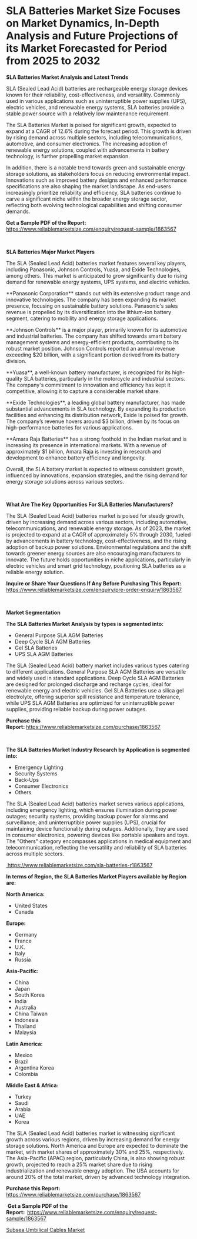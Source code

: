<p><h1>SLA Batteries Market Size Focuses on Market Dynamics, In-Depth Analysis and Future Projections of its Market Forecasted for Period from 2025 to 2032</h1></p><p><strong>SLA Batteries Market Analysis and Latest Trends</strong></p>
<p><p>SLA (Sealed Lead Acid) batteries are rechargeable energy storage devices known for their reliability, cost-effectiveness, and versatility. Commonly used in various applications such as uninterruptible power supplies (UPS), electric vehicles, and renewable energy systems, SLA batteries provide a stable power source with a relatively low maintenance requirement. </p><p>The SLA Batteries Market is poised for significant growth, expected to expand at a CAGR of 12.6% during the forecast period. This growth is driven by rising demand across multiple sectors, including telecommunications, automotive, and consumer electronics. The increasing adoption of renewable energy solutions, coupled with advancements in battery technology, is further propelling market expansion.</p><p>In addition, there is a notable trend towards green and sustainable energy storage solutions, as stakeholders focus on reducing environmental impact. Innovations such as improved battery designs and enhanced performance specifications are also shaping the market landscape. As end-users increasingly prioritize reliability and efficiency, SLA batteries continue to carve a significant niche within the broader energy storage sector, reflecting both evolving technological capabilities and shifting consumer demands.</p></p>
<p><strong>Get a Sample PDF of the Report:&nbsp;</strong> <a href="https://www.reliablemarketsize.com/enquiry/request-sample/1863567?utm_campaign=2744&utm_medium=2&utm_source=Github&utm_content=ia&utm_term=07042025&utm_id=sla-batteries">https://www.reliablemarketsize.com/enquiry/request-sample/1863567</a></p>
<p>&nbsp;</p>
<p><strong>SLA Batteries Major Market Players</strong></p>
<p><p>The SLA (Sealed Lead Acid) batteries market features several key players, including Panasonic, Johnson Controls, Yuasa, and Exide Technologies, among others. This market is anticipated to grow significantly due to rising demand for renewable energy systems, UPS systems, and electric vehicles.</p><p>**Panasonic Corporation** stands out with its extensive product range and innovative technologies. The company has been expanding its market presence, focusing on sustainable battery solutions. Panasonic's sales revenue is propelled by its diversification into the lithium-ion battery segment, catering to mobility and energy storage applications.</p><p>**Johnson Controls** is a major player, primarily known for its automotive and industrial batteries. The company has shifted towards smart battery management systems and energy-efficient products, contributing to its robust market position. Johnson Controls reported an annual revenue exceeding $20 billion, with a significant portion derived from its battery division.</p><p>**Yuasa**, a well-known battery manufacturer, is recognized for its high-quality SLA batteries, particularly in the motorcycle and industrial sectors. The company's commitment to innovation and efficiency has kept it competitive, allowing it to capture a considerable market share.</p><p>**Exide Technologies**, a leading global battery manufacturer, has made substantial advancements in SLA technology. By expanding its production facilities and enhancing its distribution network, Exide is poised for growth. The company’s revenue hovers around $3 billion, driven by its focus on high-performance batteries for various applications.</p><p>**Amara Raja Batteries** has a strong foothold in the Indian market and is increasing its presence in international markets. With a revenue of approximately $1 billion, Amara Raja is investing in research and development to enhance battery efficiency and longevity.</p><p>Overall, the SLA battery market is expected to witness consistent growth, influenced by innovations, expansion strategies, and the rising demand for energy storage solutions across various sectors.</p></p>
<p>&nbsp;</p>
<p><strong>What Are The Key Opportunities For SLA Batteries Manufacturers?</strong></p>
<p><p>The SLA (Sealed Lead Acid) batteries market is poised for steady growth, driven by increasing demand across various sectors, including automotive, telecommunications, and renewable energy storage. As of 2023, the market is projected to expand at a CAGR of approximately 5% through 2030, fueled by advancements in battery technology, cost-effectiveness, and the rising adoption of backup power solutions. Environmental regulations and the shift towards greener energy sources are also encouraging manufacturers to innovate. The future holds opportunities in niche applications, particularly in electric vehicles and smart grid technology, positioning SLA batteries as a reliable energy solution.</p></p>
<p><strong>Inquire or Share Your Questions If Any Before Purchasing This Report:</strong> <a href="https://www.reliablemarketsize.com/enquiry/pre-order-enquiry/1863567?utm_campaign=2744&utm_medium=2&utm_source=Github&utm_content=ia&utm_term=07042025&utm_id=sla-batteries">https://www.reliablemarketsize.com/enquiry/pre-order-enquiry/1863567</a></p>
<p>&nbsp;</p>
<p><strong>Market Segmentation</strong></p>
<p><strong>The SLA Batteries Market Analysis by types is segmented into:</strong></p>
<p><ul><li>General Purpose SLA AGM Batteries</li><li>Deep Cycle SLA AGM Batteries</li><li>Gel SLA Batteries</li><li>UPS SLA AGM Batteries</li></ul></p>
<p><p>The SLA (Sealed Lead Acid) battery market includes various types catering to different applications. General Purpose SLA AGM Batteries are versatile and widely used in standard applications. Deep Cycle SLA AGM Batteries are designed for prolonged discharge and recharge cycles, ideal for renewable energy and electric vehicles. Gel SLA Batteries use a silica gel electrolyte, offering superior spill resistance and temperature tolerance, while UPS SLA AGM Batteries are optimized for uninterruptible power supplies, providing reliable backup during power outages.</p></p>
<p><strong>Purchase this Report:&nbsp;</strong><a href="https://www.reliablemarketsize.com/purchase/1863567?utm_campaign=2744&utm_medium=2&utm_source=Github&utm_content=ia&utm_term=07042025&utm_id=sla-batteries">https://www.reliablemarketsize.com/purchase/1863567</a></p>
<p>&nbsp;</p>
<p><strong>The SLA Batteries Market Industry Research by Application is segmented into:</strong></p>
<p><ul><li>Emergency Lighting</li><li>Security Systems</li><li>Back-Ups</li><li>Consumer Electronics</li><li>Others</li></ul></p>
<p><p>The SLA (Sealed Lead Acid) batteries market serves various applications, including emergency lighting, which ensures illumination during power outages; security systems, providing backup power for alarms and surveillance; and uninterruptible power supplies (UPS), crucial for maintaining device functionality during outages. Additionally, they are used in consumer electronics, powering devices like portable speakers and toys. The "Others" category encompasses applications in medical equipment and telecommunication, reflecting the versatility and reliability of SLA batteries across multiple sectors.</p></p>
<p><a href="https://www.reliablemarketsize.com/sla-batteries-r1863567?utm_campaign=2744&utm_medium=2&utm_source=Github&utm_content=ia&utm_term=07042025&utm_id=sla-batteries">&nbsp;https://www.reliablemarketsize.com/sla-batteries-r1863567</a></p>
<p><strong>In terms of Region, the SLA Batteries Market Players available by Region are:</strong></p>
<p>
    <p> <strong> North America: </strong>
        <ul>
            <li>United States</li>
            <li>Canada</li>
        </ul>
        </p> 
    <p> <strong> Europe: </strong>
        <ul>
            <li>Germany</li>
            <li>France</li>
            <li>U.K.</li>
            <li>Italy</li>
            <li>Russia</li>
        </ul>
        </p> 
    <p> <strong> Asia-Pacific: </strong>
        <ul>
            <li>China</li>
            <li>Japan</li>
            <li>South Korea</li>
            <li>India</li>
            <li>Australia</li>
            <li>China Taiwan</li>
            <li>Indonesia</li>
            <li>Thailand</li>
            <li>Malaysia</li>
        </ul>
        </p> 
    <p> <strong> Latin America: </strong>
        <ul>
            <li>Mexico</li>
            <li>Brazil</li>
            <li>Argentina Korea</li>
            <li>Colombia</li>
        </ul>
        </p> 
    <p> <strong> Middle East & Africa: </strong>
        <ul>
            <li>Turkey</li>
            <li>Saudi</li>
            <li>Arabia</li>
            <li>UAE</li>
            <li>Korea</li>
        </ul>
    </p>
    </p>
<p><p>The SLA (Sealed Lead Acid) batteries market is witnessing significant growth across various regions, driven by increasing demand for energy storage solutions. North America and Europe are expected to dominate the market, with market shares of approximately 30% and 25%, respectively. The Asia-Pacific (APAC) region, particularly China, is also showing robust growth, projected to reach a 25% market share due to rising industrialization and renewable energy adoption. The USA accounts for around 20% of the total market, driven by advanced technology integration.</p></p>
<p><strong>Purchase this Report: </strong><a href="https://www.reliablemarketsize.com/purchase/1863567?utm_campaign=2744&utm_medium=2&utm_source=Github&utm_content=ia&utm_term=07042025&utm_id=sla-batteries">https://www.reliablemarketsize.com/purchase/1863567</a></p>
<p>&nbsp;<strong>Get a Sample PDF of the Report:&nbsp;&nbsp;</strong><a href="https://www.reliablemarketsize.com/enquiry/request-sample/1863567?utm_campaign=2744&utm_medium=2&utm_source=Github&utm_content=ia&utm_term=07042025&utm_id=sla-batteries">https://www.reliablemarketsize.com/enquiry/request-sample/1863567</a></p>
<p><strong></strong></p>
<p><p><a href="https://github.com/carendesrochers299/Market-Research-Report-List-1/blob/main/subsea-umbilical-cables-market.md?utm_campaign=2744&utm_medium=2&utm_source=Github&utm_content=ia&utm_term=07042025&utm_id=sla-batteries">Subsea Umbilical Cables Market</a></p></p>